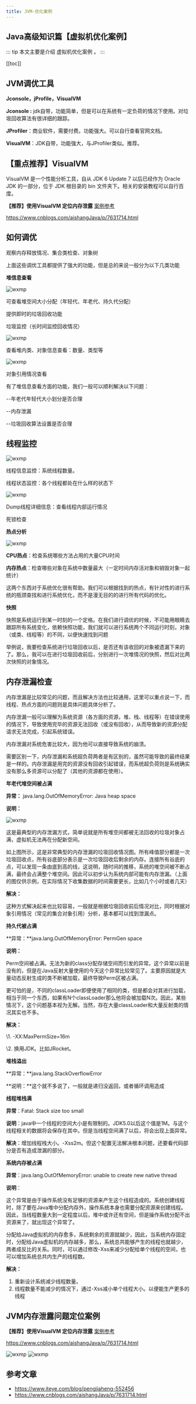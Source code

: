 ```yaml
---
title: JVM-优化案例
---
```


## Java高级知识篇【虚拟机优化案例】



::: tip
本文主要是介绍 虚拟机优化案例 。
:::

[[toc]]

## JVM调优工具

**Jconsole，jProfile，VisualVM**

**Jconsole :** jdk自带，功能简单，但是可以在系统有一定负荷的情况下使用。对垃圾回收算法有很详细的跟踪。

**JProfiler**：商业软件，需要付费。功能强大。可以自行查看官网文档。

**VisualVM**：JDK自带，功能强大，与JProfiler类似。推荐。

## 【重点推荐】VisualVM
VisualVM 是一个性能分析工具，自从 JDK 6 Update 7 以后已经作为 Oracle JDK 的一部分，位于 JDK 根目录的 bin 文件夹下。相关的安装教程可以自行百度。

**【推荐】使用VisualVM 定位内存泄露** [案例参考](https://www.cnblogs.com/aishangJava/p/7631714.html)

https://www.cnblogs.com/aishangJava/p/7631714.html

## 如何调优

观察内存释放情况、集合类检查、对象树

上面这些调优工具都提供了强大的功能，但是总的来说一般分为以下几类功能

**堆信息查看**

 <img class= "zoom-custom-imgs" :src="$withBase('/assets/img/java/jvm/optcase-1.png')" alt="wxmp">

可查看堆空间大小分配（年轻代、年老代、持久代分配）

提供即时的垃圾回收功能

垃圾监控（长时间监控回收情况）

 <img class= "zoom-custom-imgs" :src="$withBase('/assets/img/java/jvm/optcase-2.png')" alt="wxmp">

查看堆内类、对象信息查看：数量、类型等

 <img class= "zoom-custom-imgs" :src="$withBase('/assets/img/java/jvm/optcase-3.png')" alt="wxmp">

对象引用情况查看

有了堆信息查看方面的功能，我们一般可以顺利解决以下问题：

--年老代年轻代大小划分是否合理

--内存泄漏

--垃圾回收算法设置是否合理

## 线程监控

 <img class= "zoom-custom-imgs" :src="$withBase('/assets/img/java/jvm/optcase-4.png')" alt="wxmp">

线程信息监控：系统线程数量。

线程状态监控：各个线程都处在什么样的状态下

 <img class= "zoom-custom-imgs" :src="$withBase('/assets/img/java/jvm/optcase-5.png')" alt="wxmp">

Dump线程详细信息：查看线程内部运行情况

死锁检查

**热点分析**

 <img class= "zoom-custom-imgs" :src="$withBase('/assets/img/java/jvm/optcase-6.png')" alt="wxmp">

**CPU热点**：检查系统哪些方法占用的大量CPU时间

**内存热点**：检查哪些对象在系统中数量最大（一定时间内存活对象和销毁对象一起统计）

这两个东西对于系统优化很有帮助。我们可以根据找到的热点，有针对性的进行系统的瓶颈查找和进行系统优化，而不是漫无目的的进行所有代码的优化。

**快照**

快照是系统运行到某一时刻的一个定格。在我们进行调优的时候，不可能用眼睛去跟踪所有系统变化，依赖快照功能，我们就可以进行系统两个不同运行时刻，对象（或类、线程等）的不同，以便快速找到问题

举例说，我要检查系统进行垃圾回收以后，是否还有该收回的对象被遗漏下来的了。那么，我可以在进行垃圾回收前后，分别进行一次堆情况的快照，然后对比两次快照的对象情况。

## 内存泄漏检查

内存泄漏是比较常见的问题，而且解决方法也比较通用，这里可以重点说一下，而线程、热点方面的问题则是具体问题具体分析了。

内存泄漏一般可以理解为系统资源（各方面的资源，堆、栈、线程等）在错误使用的情况下，导致使用完毕的资源无法回收（或没有回收），从而导致新的资源分配请求无法完成，引起系统错误。

内存泄漏对系统危害比较大，因为他可以直接导致系统的崩溃。

需要区别一下，内存泄漏和系统超负荷两者是有区别的，虽然可能导致的最终结果是一样的。内存泄漏是用完的资源没有回收引起错误，而系统超负荷则是系统确实没有那么多资源可以分配了（其他的资源都在使用）。

**年老代堆空间被占满**

**异常：** java.lang.OutOfMemoryError: Java heap space

**说明：**

 <img class= "zoom-custom-imgs" :src="$withBase('/assets/img/java/jvm/optcase-7.png')" alt="wxmp">

这是最典型的内存泄漏方式，简单说就是所有堆空间都被无法回收的垃圾对象占满，虚拟机无法再在分配新空间。

如上图所示，这是非常典型的内存泄漏的垃圾回收情况图。所有峰值部分都是一次垃圾回收点，所有谷底部分表示是一次垃圾回收后剩余的内存。连接所有谷底的点，可以发现一条由底到高的线，这说明，随时间的推移，系统的堆空间被不断占满，最终会占满整个堆空间。因此可以初步认为系统内部可能有内存泄漏。（上面的图仅供示例，在实际情况下收集数据的时间需要更长，比如几个小时或者几天）

**解决：**

这种方式解决起来也比较容易，一般就是根据垃圾回收前后情况对比，同时根据对象引用情况（常见的集合对象引用）分析，基本都可以找到泄漏点。

**持久代被占满**

**异常：**java.lang.OutOfMemoryError: PermGen space

**说明：**

Perm空间被占满。无法为新的class分配存储空间而引发的异常。这个异常以前是没有的，但是在Java反射大量使用的今天这个异常比较常见了。主要原因就是大量动态反射生成的类不断被加载，最终导致Perm区被占满。

更可怕的是，不同的classLoader即便使用了相同的类，但是都会对其进行加载，相当于同一个东西，如果有N个classLoader那么他将会被加载N次。因此，某些情况下，这个问题基本视为无解。当然，存在大量classLoader和大量反射类的情况其实也不多。

**解决：**

\1. -XX:MaxPermSize=16m

\2. 换用JDK。比如JRocket。

**堆栈溢出**

**异常：**java.lang.StackOverflowError

**说明：**这个就不多说了，一般就是递归没返回，或者循环调用造成

**线程堆栈满**

**异常**：Fatal: Stack size too small

**说明**：java中一个线程的空间大小是有限制的。JDK5.0以后这个值是1M。与这个线程相关的数据将会保存在其中。但是当线程空间满了以后，将会出现上面异常。

**解决**：增加线程栈大小。-Xss2m。但这个配置无法解决根本问题，还要看代码部分是否有造成泄漏的部分。

**系统内存被占满**

**异常**：java.lang.OutOfMemoryError: unable to create new native thread

**说明**：

这个异常是由于操作系统没有足够的资源来产生这个线程造成的。系统创建线程时，除了要在Java堆中分配内存外，操作系统本身也需要分配资源来创建线程。因此，当线程数量大到一定程度以后，堆中或许还有空间，但是操作系统分配不出资源来了，就出现这个异常了。

分配给Java虚拟机的内存愈多，系统剩余的资源就越少，因此，当系统内存固定时，分配给Java虚拟机的内存越多，那么，系统总共能够产生的线程也就越少，两者成反比的关系。同时，可以通过修改-Xss来减少分配给单个线程的空间，也可以增加系统总共内生产的线程数。

**解决：**

1. 重新设计系统减少线程数量。
2. 线程数量不能减少的情况下，通过-Xss减小单个线程大小。以便能生产更多的线程




## JVM内存泄露问题定位案例


**【推荐】使用VisualVM 定位内存泄露** [案例参考](https://www.cnblogs.com/aishangJava/p/7631714.html)

https://www.cnblogs.com/aishangJava/p/7631714.html

 <img class= "zoom-custom-imgs" :src="$withBase('/assets/img/java/jvm/optcase-11.png')" alt="wxmp">

 <img class= "zoom-custom-imgs" :src="$withBase('/assets/img/java/jvm/optcase-12.png')" alt="wxmp">



## 参考文章
* https://www.iteye.com/blog/pengjiaheng-552456
* https://www.cnblogs.com/aishangJava/p/7631714.html